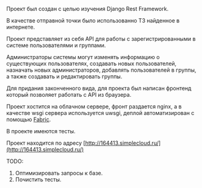 Проект был создан с целью изучения Django Rest Framework.

В качестве отправной точки было использованно ТЗ найденное в интернете.

Проект представляет из себя API для работы с зарегистрированными в системе пользователями и группами. 

Администраторы системы могут изменять информацию о существующих пользователях, создавать новых пользователей, назначать новых администраторов, добавлять пользователей в группы, а также создавать и редактировать группы.

Для придания законченного вида, для проекта был написан фронтенд который позволяет работать с API из браузера.

Проект хостится на облачном сервере, фронт раздается nginx, а в качестве wsgi сервера используется uwsgi, деплой автоматизирован с помощью [Fabric](http://www.fabfile.org/).

В проекте имеются тесты.

Проект находится по адресу [http://164413.simplecloud.ru/](http://164413.simplecloud.ru/) 

TODO:
1. Оптимизировать запросы к базе.
2. Почистить тесты.
